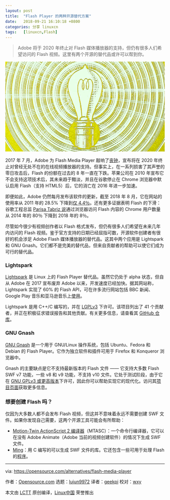 ```yaml
---
layout: post
title:	"Flash Player 的两种开源替代方案"
date:	2018-09-21 16:10:18 +0800 
categories:	分享 linuxcn 
tags:	[linuxcn,Flash]
---
```




> 
> Adobe 将于 2020 年终止对 Flash 媒体播放器的支持，但仍有很多人们希望访问的 Flash 视频。这里有两个开源的替代品或许可以帮到你。
> 
> 
> 


![](/Asserts/Images/album/201809/21/161024gdcpdc7v70v7w37i.png)


2017 年 7 月，Adobe 为 Flash Media Player 敲响了[丧钟](https://theblog.adobe.com/adobe-flash-update/)，宣布将在 2020 年终止对曾经无处不在的在线视频播放器的支持。但事实上，在一系列损害了其声誉的零日攻击后，Flash 的份额在过去的 8 年一直在下跌。苹果公司在 2010 年宣布它不会支持这项技术后，其未来趋于黯淡，并且在谷歌停止在 Chrome 浏览器中默认启用 Flash（支持 HTML5）后，它的消亡在 2016 年进一步加速。


即便如此，Adobe 仍然每月发布该软件的更新，截至 2018 年 8 月，它在网站的使用率从 2011 年的 28.5% 下降到[仅 4.4％](https://w3techs.com/technologies/details/cp-flash/all/all)。还有更多证据表明 Flash 的下滑：谷歌工程总监 [Parisa Tabriz 说](https://www.bleepingcomputer.com/news/security/google-chrome-flash-usage-declines-from-80-percent-in-2014-to-under-8-percent-today/)通过浏览器访问 Flash 内容的 Chrome 用户数量从 2014 年的 80％ 下降到 2018 年的 8％。


尽管如今很少有视频创作者以 Flash 格式发布，但仍有很多人们希望在未来几年内访问的 Flash 视频。鉴于官方支持的日期已经屈指可数，开源软件创建者有很好的机会涉足 Adobe Flash 媒体播放器的替代品。这其中两个应用是 Lightspark 和 GNU Gnash。它们都不是完美的替代品，但来自贡献者的帮助可以使它们成为可行的替代品。


### Lightspark


[Lightspark](http://lightspark.github.io/) 是 Linux 上的 Flash Player 替代品。虽然它仍处于 alpha 状态，但自从 Adobe 在 2017 宣布废弃 Adobe 以来，开发速度已经加快。据其网站称，Lightspark 实现了 60% 的 Flash API，可在许多流行网站包括 BBC 新闻、Google Play 音乐和亚马逊音乐上[使用](https://github.com/lightspark/lightspark/wiki/Site-Support)。


Lightspark 是用 C++/C 编写的，并在 [LGPLv3](https://github.com/lightspark/lightspark/blob/master/COPYING) 下许可。该项目列出了 41 个贡献者，并正在积极征求错误报告和其他贡献。有关更多信息，请查看其 [GitHub 仓库](https://github.com/lightspark/lightspark/wiki/Site-Support)。


### GNU Gnash


[GNU Gnash](https://www.gnu.org/software/gnash/) 是一个用于 GNU/Linux 操作系统，包括 Ubuntu、Fedora 和 Debian 的 Flash Player。它作为独立软件和插件可用于 Firefox 和 Konqueror 浏览器中。


Gnash 的主要缺点是它不支持最新版本的 Flash 文件 —— 它支持大多数 Flash SWF v7 功能，一些 v8 和 v9 功能，不支持 v10 文件。它处于测试阶段，由于它在 [GNU GPLv3 或更高版本](http://www.gnu.org/licenses/gpl-3.0.html)下许可，因此你可以帮助实现它的现代化。访问其[项目页面](http://savannah.gnu.org/projects/gnash/)获取更多信息。


### 想要创建 Flash 吗？


仅因为大多数人都不会发布 Flash 视频，但这并不意味着永远不需要创建 SWF 文件。如果你发现自己需要，这两个开源工具可能会有所帮助：


* [Motion-Twin ActionScript 2 编译器](http://tech.motion-twin.com/mtasc.html)（MTASC）：一个命令行编译器，它可以在没有 Adobe Animate（Adobe 当前的视频创建软件）的情况下生成 SWF 文件。
* [Ming](http://www.libming.org/)：用 C 编写的可以生成 SWF 文件的库。它还包含一些可用于处理 Flash 的[程序](http://www.libming.org/WhatsIncluded)。




---


via: <https://opensource.com/alternatives/flash-media-player>


作者：[Opensource.com](https://opensource.com) 选题：[lujun9972](https://github.com/lujun9972) 译者：[geekpi](https://github.com/geekpi) 校对：[wxy](https://github.com/wxy)


本文由 [LCTT](https://github.com/LCTT/TranslateProject) 原创编译，[Linux中国](https://linux.cn/) 荣誉推出
